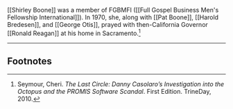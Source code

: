 [[Shirley Boone]] was a member of FGBMFI ([[Full Gospel Business Men's Fellowship International]]). In 1970, she, along with [[Pat Boone]], [[Harold Bredesen]], and [[George Otis]], prayed with then-California Governor [[Ronald Reagan]] at his home in Sacramento.[^1]

---
## Footnotes

[^1]: Seymour, Cheri. *The Last Circle: Danny Casolaro’s Investigation into the Octopus and the PROMIS Software Scandal*. First Edition. TrineDay, 2010.